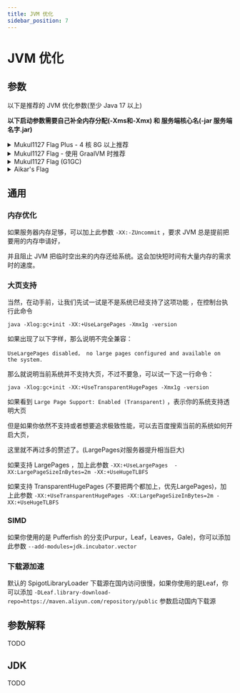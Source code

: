 ```yaml
---
title: JVM 优化
sidebar_position: 7
---
```


# JVM 优化

## 参数

以下是推荐的 JVM 优化参数(至少 Java 17 以上)

**以下启动参数需要自己补全内存分配(-Xms和-Xmx) 和 服务端核心名(-jar 服务端名字.jar)**

<details>
  <summary>Mukul1127 Flag Plus - 4 核 8G 以上推荐</summary>

Mukul1127 Flag Plus 是现代的启动参数，使用 ZGC 作为垃圾回收，**注意:Mukul1127 Flag Plus至少需要4c8g以上环境才可以发挥出优势，更低配置请使用 Aikar flag plus**，Mukul1127 Flag Plus 需要 Java 17 以上!

```shell
java -XX:+UnlockExperimentalVMOptions -XX:+UnlockDiagnosticVMOptions -XX:+UseFMA -XX:+UseVectorCmov -XX:+UseNewLongLShift -XX:+UseFastStosb -XX:+SegmentedCodeCache -XX:+OptimizeStringConcat -XX:+DoEscapeAnalysis -XX:+OmitStackTraceInFastThrow -XX:+AlwaysActAsServerClassMachine -XX:+AlwaysPreTouch -XX:+DisableExplicitGC -XX:NmethodSweepActivity=1 -XX:ReservedCodeCacheSize=400M -XX:NonNMethodCodeHeapSize=12M -XX:ProfiledCodeHeapSize=194M -XX:NonProfiledCodeHeapSize=194M -XX:-DontCompileHugeMethods -XX:MaxNodeLimit=240000 -XX:NodeLimitFudgeFactor=8000 -XX:+UseVectorCmov -XX:+PerfDisableSharedMem -XX:+UseFastUnorderedTimeStamps -XX:+UseCriticalJavaThreadPriority -XX:ThreadPriorityPolicy=1 -XX:+UseZGC -XX:AllocatePrefetchStyle=1 -XX:-ZProactive
```

如果你使用Java 21 以上，你可以将`-XX:-ZProactive`换`-XX:+ZGenerational`，Java 22以上必须切换

</details>

<details>
  <summary>Mukul1127 Flag - 使用 GraalVM 时推荐</summary>

GraalVM Java 17+ 的参数，

```shell
java -XX:+UnlockExperimentalVMOptions -XX:+UnlockDiagnosticVMOptions -XX:+UseFMA -XX:+UseVectorCmov -XX:+UseNewLongLShift -XX:+UseFastStosb -XX:+SegmentedCodeCache -XX:+OptimizeStringConcat -XX:+DoEscapeAnalysis -XX:+OmitStackTraceInFastThrow -XX:+AlwaysActAsServerClassMachine -XX:+AlwaysPreTouch -XX:+DisableExplicitGC -XX:AllocatePrefetchStyle=3 -XX:NmethodSweepActivity=1 -XX:ReservedCodeCacheSize=400M -XX:NonNMethodCodeHeapSize=12M -XX:ProfiledCodeHeapSize=194M -XX:NonProfiledCodeHeapSize=194M -XX:-DontCompileHugeMethods -XX:+PerfDisableSharedMem -XX:+UseFastUnorderedTimeStamps -XX:+UseCriticalJavaThreadPriority -XX:+EagerJVMCI -Dgraal.TuneInlinerExploration=1 -XX:+UseZGC -XX:AllocatePrefetchStyle=1 -XX:-ZProactive
```

如果你使用Java 21 以上，你可以将`-XX:-ZProactive`换`-XX:+ZGenerational`，Java 22以上必须切换

### 以下是格外选项

更激进的内联，在 Graal 中通过 `-Dgraal.BaseTargetSpending=160` （默认为 120）和 OpenJDK 中的其他一些标志。具有较大缓存的 CPU 可能会从中受益。

`-Dgraal.OptWriteMotion=true` 和 `-Dgraal.WriteableCodeCache=true` ，它们看起来不稳定，但在 GraalVM 22.3.0+ 中可能更稳定

</details>

<details>
  <summary>Mukul1127 Flag (G1GC)</summary>


```shell
java -XX:+UnlockExperimentalVMOptions -XX:+UnlockDiagnosticVMOptions -XX:+UseFMA -XX:+UseVectorCmov -XX:+UseNewLongLShift -XX:+UseFastStosb -XX:+SegmentedCodeCache -XX:+OptimizeStringConcat -XX:+DoEscapeAnalysis -XX:+OmitStackTraceInFastThrow -XX:+AlwaysActAsServerClassMachine -XX:+AlwaysPreTouch -XX:+DisableExplicitGC -XX:NmethodSweepActivity=1 -XX:ReservedCodeCacheSize=400M -XX:NonNMethodCodeHeapSize=12M -XX:ProfiledCodeHeapSize=194M -XX:NonProfiledCodeHeapSize=194M -XX:-DontCompileHugeMethods -XX:MaxNodeLimit=240000 -XX:NodeLimitFudgeFactor=8000 -XX:+UseVectorCmov -XX:+PerfDisableSharedMem -XX:+UseFastUnorderedTimeStamps -XX:+UseCriticalJavaThreadPriority -XX:ThreadPriorityPolicy=1 -XX:AllocatePrefetchStyle=3 -XX:+UseG1GC -XX:MaxGCPauseMillis=37 -XX:+PerfDisableSharedMem -XX:G1HeapRegionSize=16M -XX:G1NewSizePercent=23 -XX:G1ReservePercent=20 -XX:SurvivorRatio=32 -XX:G1MixedGCCountTarget=3 -XX:G1HeapWastePercent=20 -XX:InitiatingHeapOccupancyPercent=10 -XX:G1RSetUpdatingPauseTimePercent=0 -XX:MaxTenuringThreshold=1 -XX:G1SATBBufferEnqueueingThresholdPercent=30 -XX:G1ConcMarkStepDurationMillis=5.0 -XX:GCTimeRatio=99 -XX:G1ConcRefinementServiceIntervalMillis=150 -XX:G1ConcRSHotCardLimit=16
```

</details>

<details>
  <summary>Aikar's Flag </summary>

```shell
java -XX:+UseG1GC -XX:+ParallelRefProcEnabled -XX:MaxGCPauseMillis=200 -XX:+UnlockExperimentalVMOptions -XX:+DisableExplicitGC -XX:+AlwaysPreTouch -XX:G1NewSizePercent=30 -XX:G1MaxNewSizePercent=40 -XX:G1HeapRegionSize=8M -XX:G1ReservePercent=20 -XX:G1HeapWastePercent=5 -XX:G1MixedGCCountTarget=4 -XX:InitiatingHeapOccupancyPercent=15 -XX:G1MixedGCLiveThresholdPercent=90 -XX:G1RSetUpdatingPauseTimePercent=5 -XX:SurvivorRatio=32 -XX:+PerfDisableSharedMem -XX:MaxTenuringThreshold=1
```

</details>

## 通用

### 内存优化

如果服务器内存足够，可以加上此参数 `-XX:-ZUncommit` ，要求 JVM 总是提前把要用的内存申请好，

并且阻止 JVM 把临时空出来的内存还给系统。这会加快短时间有大量内存的需求时的速度。

### 大页支持

当然，在动手前，让我们先试一试是不是系统已经支持了这项功能 ，在控制台执行此命令

```shell
java -Xlog:gc+init -XX:+UseLargePages -Xmx1g -version
```

如果出现了以下字样，那么说明不完全兼容：

```
UseLargePages disabled， no large pages configured and available on the system.
```

那么就说明当前系统并不支持大页，不过不要急，可以试一下这一行命令：

```
java -Xlog:gc+init -XX:+UseTransparentHugePages -Xmx1g -version
```

如果看到 `Large Page Support: Enabled (Transparent)` ，表示你的系统支持透明大页

但是如果你依然不支持或者想要追求极致性能，可以去百度搜索当前的系统如何开启大页，

这里就不再过多的赘述了。(LargePages对服务器提升相当巨大)

如果支持 LargePages ，加上此参数 `-XX:+UseLargePages  -XX:LargePageSizeInBytes=2m -XX:+UseHugeTLBFS`

如果支持 TransparentHugePages (不要把两个都加上，优先LargePages)，加上此参数 `-XX:+UseTransparentHugePages -XX:LargePageSizeInBytes=2m -XX:+UseHugeTLBFS`

### SIMD

如果你使用的是 Pufferfish 的分支(Purpur，Leaf，Leaves，Gale)，你可以添加此参数 `--add-modules=jdk.incubator.vector`

### 下载源加速

默认的 SpigotLibraryLoader 下载源在国内访问很慢，如果你使用的是Leaf，你可以添加 `-DLeaf.library-download-repo=https://maven.aliyun.com/repository/public` 参数启动国内下载源

## 参数解释

TODO

## JDK

TODO
